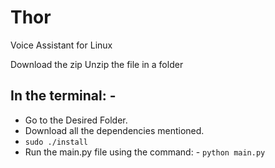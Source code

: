 # Thor
Voice Assistant for Linux

Download the zip
Unzip the file in a folder 

## In the terminal: -
- Go to the Desired Folder. 
- Download all the dependencies mentioned.
- `sudo ./install`
- Run the main.py file using the command: -
	`python main.py`
